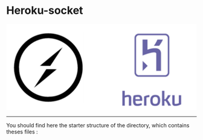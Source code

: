 # Heroku-socket

<img src="repo.png">

<hr>

<p> You should find here the starter structure of the directory, which contains theses files : </p>

